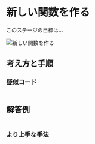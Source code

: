 # 新しい関数を作る

このステージの目標は...

![新しい関数を作る]()




## 考え方と手順

### 疑似コード

```
```

## 解答例

```swift
```

### より上手な手法

```swift
```